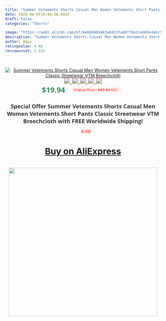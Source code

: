 ```yaml
---
title: "Summer Vetements Shorts Casual Men Women Vetements Short Pants Classic Streetwear VTM Breechcloth"
date: 2020-06-9T10:40:36.892Z
draft: false
categories: "Shorts"

image: "https://ae01.alicdn.com/kf/He668465483a0413fad8ffde2ced69e4eU/Summer-Vetements-Shorts-Casual-Men-Women-Vetements-Short-Pants-Classic-Streetwear-VTM-Breechcloth.jpg"
description: "Summer Vetements Shorts Casual Men Women Vetements Short Pants Classic Streetwear VTM Breechcloth"
author: Agus
ratingvalue: 4.68
reviewcount: 2.222
---
```

<br>
<div style="text-align: center;">
<a href="https://s.click.aliexpress.com/e/_A1ObK9" target="_blank" rel="nofollow noopener noreferrer"><img alt="Summer Vetements Shorts Casual Men Women Vetements Short Pants Classic Streetwear VTM Breechcloth" class="magnifier-image" src="https://ae01.alicdn.com/kf/He668465483a0413fad8ffde2ced69e4eU/Summer-Vetements-Shorts-Casual-Men-Women-Vetements-Short-Pants-Classic-Streetwear-VTM-Breechcloth.jpg_640x640.jpg">
<br>
<img style="border:1px solid salmon" src="https://ae01.alicdn.com/kf/He668465483a0413fad8ffde2ced69e4eU/Summer-Vetements-Shorts-Casual-Men-Women-Vetements-Short-Pants-Classic-Streetwear-VTM-Breechcloth.jpg_120x120.jpg">&nbsp;&nbsp;<img style="border:1px solid salmon" src="https://ae01.alicdn.com/kf/Hf5b7f0059e894a0d97ce228a4ad9ea00T/Summer-Vetements-Shorts-Casual-Men-Women-Vetements-Short-Pants-Classic-Streetwear-VTM-Breechcloth.jpg_120x120.jpg">&nbsp;&nbsp;<img style="border:1px solid salmon" src="https://ae01.alicdn.com/kf/Hff59ae18dbdf46a48db6d8fed9dbc176g/Summer-Vetements-Shorts-Casual-Men-Women-Vetements-Short-Pants-Classic-Streetwear-VTM-Breechcloth.jpg_120x120.jpg">&nbsp;&nbsp;<img style="border:1px solid salmon" src="https://ae01.alicdn.com/kf/Ha603e1d6b6e2466ca1f9c18a27eaa2f4m/Summer-Vetements-Shorts-Casual-Men-Women-Vetements-Short-Pants-Classic-Streetwear-VTM-Breechcloth.jpg_120x120.jpg">&nbsp;&nbsp;<img style="border:1px solid salmon" src="https://ae01.alicdn.com/kf/Ha6de28154f1f443ab10bf83cfb2a488bn/Summer-Vetements-Shorts-Casual-Men-Women-Vetements-Short-Pants-Classic-Streetwear-VTM-Breechcloth.jpg_120x120.jpg"></a></div><br0>
<div style="text-align: center;"><span style="background-color: white; border: 0px; box-sizing: border-box; color: seagreen; display: inline-block; font-family: &quot;open sans&quot; , &quot;arial&quot; , &quot;helvetica&quot; , sans-serif , &quot;heiti&quot;; font-size: 24px; font-stretch: inherit; font-weight: 700; line-height: inherit; margin: 0px 10px 0px 0px; padding: 0px; vertical-align: middle;">$19.94 </span>
<span style="background: rgb(255 , 241 , 241); border-radius: 3px; border: 0px; box-sizing: border-box; color: #ff4747; display: inline-block; font-family: inherit; font-size: 12px; font-stretch: inherit; font-style: inherit; font-variant: inherit; font-weight: 600; line-height: inherit; margin: 0px; padding: 2px 5px; transform: scale(0.9); vertical-align: middle;">Original Price : <b style="text-decoration: line-through;">$42.43 </b> 53%&nbsp;&nbsp;</span></div>
<h1 style="color: #333333; display: inline-block; font-family: &quot;open sans&quot; , &quot;arial&quot; , &quot;helvetica&quot; , sans-serif , &quot;heiti&quot;; font-size: 18px; font-stretch: inherit; font-weight: 700; text-align: center;">Special Offer Summer Vetements Shorts Casual Men Women Vetements Short Pants Classic Streetwear VTM Breechcloth with FREE Worldwide Shipping!</h1>
<div style="color: #ff4747; text-align: center;">
<img src="https://4.bp.blogspot.com/-M0ZcTcb-5uY/XleCXlxnR4I/AAAAAAAAAEc/OrjgMkXV1oMQFaCRZj5HQwOCBcu3w1FegCPcBGAYYCw/s1600/star.png" style="height: 15px;">&nbsp;<b>4.68</b></div>
<div class="button_cont" align="center"><a class="buynow_a" href="https://s.click.aliexpress.com/e/_A1ObK9" target="_blank" rel="nofollow noopener noreferrer"><H1>Buy on AliExpress</H1></a></div><br>
<div class="separator" style="clear: both; text-align: center;">
<img src="https://lh3.googleusercontent.com/-pTy5HemUv9M/XlePHvY0dAI/AAAAAAAAAE4/0nX5iRUoIWY8eMW9Dpxeirr157OZliDIgCLcBGAsYHQ/s1600/badge.gif" width="480">
</div>
